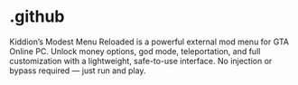 # .github
Kiddion’s Modest Menu Reloaded is a powerful external mod menu for GTA Online PC. Unlock money options, god mode, teleportation, and full customization with a lightweight, safe-to-use interface. No injection or bypass required — just run and play.
